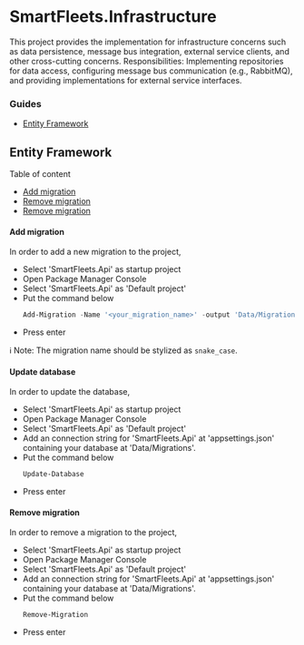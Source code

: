 # SmartFleets.Infrastructure

This project provides the implementation for infrastructure concerns such as data persistence, message bus integration, external service clients, and other cross-cutting concerns.
Responsibilities: Implementing repositories for data access, configuring message bus communication (e.g., RabbitMQ), and providing implementations for external service interfaces.

### Guides

- [Entity Framework](#entity-framework)

## Entity Framework

Table of content
- [Add migration](#add-migration)
- [Remove migration](#update-database)
- [Remove migration](#remove-migration)

#### Add migration
In order to add a new migration to the project, 
- Select 'SmartFleets.Api' as startup project
- Open Package Manager Console
- Select 'SmartFleets.Api' as 'Default project'
- Put the command below
  ```powershell
  Add-Migration -Name '<your_migration_name>' -output 'Data/Migrations'  
  ```
- Press enter

ℹ️ Note: The migration name should be stylized as `snake_case`.

#### Update database
In order to update the database, 
- Select 'SmartFleets.Api' as startup project
- Open Package Manager Console
- Select 'SmartFleets.Api' as 'Default project'
- Add an connection string for 'SmartFleets.Api' at 'appsettings.json' containing your database at 'Data/Migrations'.
- Put the command below
  ```powershell
  Update-Database  
  ```
- Press enter

#### Remove migration
In order to remove a migration to the project, 
- Select 'SmartFleets.Api' as startup project
- Open Package Manager Console
- Select 'SmartFleets.Api' as 'Default project'
- Add an connection string for 'SmartFleets.Api' at 'appsettings.json' containing your database at 'Data/Migrations'.
- Put the command below
  ```powershell
  Remove-Migration  
  ```
- Press enter
